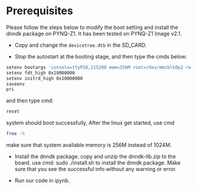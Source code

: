 # Prerequisites

Please follow the steps below to modify the boot setting and install the dnndk package on PYNQ-Z1. It has been tested on PYNQ-Z1 Image v2.1. 

- Copy and change the `devicetree.dtb` in the SD\_CARD.

- Stop the autostart at the booting stage, and then type the cmds below:
```sh     
setenv bootargs 'console=ttyPS0,115200 mem=256M root=/dev/mmcblk0p2 rw earlyprintk rootfstype=ext4 rootwait devtmpfs.mount=1 uio_pdrv_genirq.of_id="generic-uio"'
setenv fdt_high 0x10000000
setenv initrd_high 0x10000000
saveenv
pri
```
and then type cmd: 
```sh
reset
```
system should boot successfully, After the linux get started, use cmd
```sh
free -h
```
make sure that system available memory is 256M instead of 1024M.

- Install the dnndk package.
copy and unzip the dnndk-lib.zip to the board. 
use cmd: sudo ./install.sh to install the dnndk package. Make sure that you see the successful info without any warning or error.

- Run our code in ipynb.
